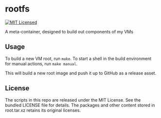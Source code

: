rootfs
=======

[![MIT Licensed](http://img.shields.io/badge/license-MIT-green.svg)](https://tldrlegal.com/license/mit-license)

A meta-container, designed to build out components of my VMs

## Usage

To build a new VM root, run `make`. To start a shell in the build environment for manual actions, run `make manual`.

This will build a new root image and push it up to GitHub as a release asset.

## License

The scripts in this repo are released under the MIT License. See the bundled LICENSE file for details. The packages and other content stored in root.tar.xz retains its original licenses.

